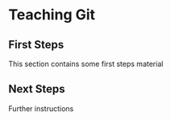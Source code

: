 # Teaching Git

## First Steps

This section contains some first steps material

## Next Steps

Further instructions
